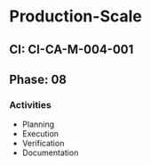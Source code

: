 # Production-Scale

## CI: CI-CA-M-004-001
## Phase: 08

### Activities
- Planning
- Execution
- Verification
- Documentation
